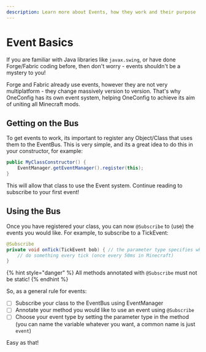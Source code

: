 ```yaml
---
description: Learn more about Events, how they work and their purpose
---
```


# Event Basics

If you are familiar with Java libraries like `javax.swing`, or have done Forge/Fabric coding before, then don't worry - events shouldn't be a mystery to you!&#x20;

Forge and Fabric already use events, however they are not very multiplatform - they change massively version to version. That's why OneConfig has its own event system, helping OneConfig to achieve its aim of uniting all Minecraft mods.



## Getting on the Bus

To get events to work, its important to register any Object/Class that uses them to the EventBus. This is very simple, and its a great idea to do this in your constructor, for example:

```java
public MyClassConstructor() {
    EventManager.getEventManager().register(this);
}
```

This will allow that class to use the Event system. Continue reading to subscribe to your first event!

## Using the Bus

Once you have registered your class, you can now `@Subscribe` to (use) the events you would like. For example, to subscribe to a TickEvent:

```java
@Subscribe
private void onTick(TickEvent bob) { // the parameter type specifies what event you are subscribing to
    // do something every tick (once every 50ms in Minecraft)
}
```

{% hint style="danger" %}
All methods annotated with `@Subscribe` must not be static!
{% endhint %}

So, as a general rule for events:

* [ ] Subscribe your class to the EventBus using EventManager
* [ ] Annotate your method you would like to use an event using `@Subscribe`
* [ ] Choose your event type by setting the parameter type in the method (you can name the variable whatever you want, a common name is just `event`)

Easy as that!
